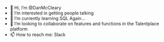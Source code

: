 - 👋 Hi, I’m @DanMcCleary
- 👀 I’m interested in getting people talking
- 🌱 I’m currently learning SQL Again...
- 💞️ I’m looking to collaborate on features and functions in the Talentplace platform
- 📫 How to reach me: Slack

